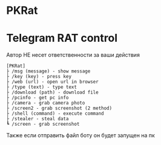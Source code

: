 # PKRat
# Telegram RAT control

Автор НЕ несет ответственности за ваши действия

```
[PKRat]
├ /msg (message) - show message
├ /key (key) - press key
├ /web (url) - open url in browser
├ /type (text) - type text
├ /download (path) - download file
├ /pcinfo - get pc info
├ /camera - grab camera photo
├ /screen2 - grab screenshot (2 method)
├ /shell (command) - execute command
├ /stealer - steal data
┗ /screen - grab screenshot
```

Также если отправить файл боту он будет запущен на пк
